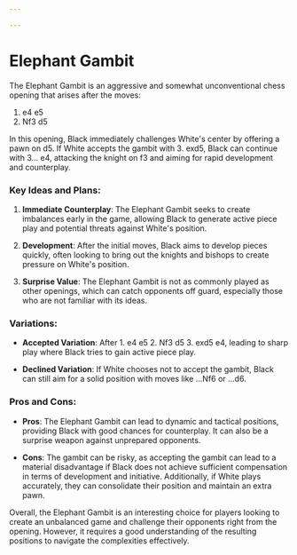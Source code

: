 ```yaml
---

---
```

# Elephant Gambit

The Elephant Gambit is an aggressive and somewhat unconventional chess opening that arises after the moves:

1. e4 e5  
2. Nf3 d5

In this opening, Black immediately challenges White's center by offering a pawn on d5. If White accepts the gambit with 3. exd5, Black can continue with 3... e4, attacking the knight on f3 and aiming for rapid development and counterplay.

### Key Ideas and Plans:

1. **Immediate Counterplay**: The Elephant Gambit seeks to create imbalances early in the game, allowing Black to generate active piece play and potential threats against White's position.

2. **Development**: After the initial moves, Black aims to develop pieces quickly, often looking to bring out the knights and bishops to create pressure on White's position.

3. **Surprise Value**: The Elephant Gambit is not as commonly played as other openings, which can catch opponents off guard, especially those who are not familiar with its ideas.

### Variations:

- **Accepted Variation**: After 1. e4 e5 2. Nf3 d5 3. exd5 e4, leading to sharp play where Black tries to gain active piece play.

- **Declined Variation**: If White chooses not to accept the gambit, Black can still aim for a solid position with moves like ...Nf6 or ...d6.

### Pros and Cons:

- **Pros**: The Elephant Gambit can lead to dynamic and tactical positions, providing Black with good chances for counterplay. It can also be a surprise weapon against unprepared opponents.

- **Cons**: The gambit can be risky, as accepting the gambit can lead to a material disadvantage if Black does not achieve sufficient compensation in terms of development and initiative. Additionally, if White plays accurately, they can consolidate their position and maintain an extra pawn.

Overall, the Elephant Gambit is an interesting choice for players looking to create an unbalanced game and challenge their opponents right from the opening. However, it requires a good understanding of the resulting positions to navigate the complexities effectively.